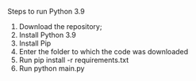 Steps to run
Python 3.9

1. Download the repository;
2. Install Python 3.9
3. Install Pip 
4. Enter the folder to which the code was downloaded
5. Run pip install -r requirements.txt
6. Run python main.py



